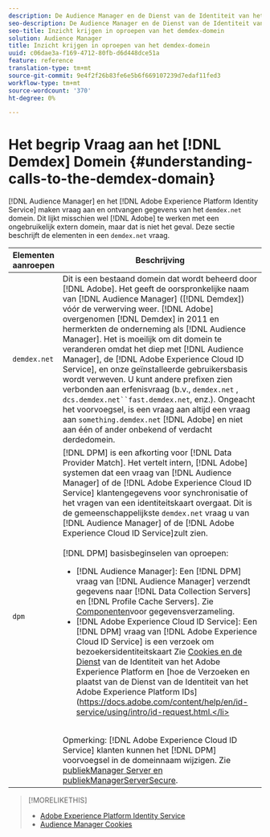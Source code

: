 ```yaml
---
description: De Audience Manager en de Dienst van de Identiteit van het Adobe Experience Platform maken vraag aan en ontvangen gegevens van het domein demdex.net. Dit lijkt misschien alsof Adobe werkt met een ongebruikelijk domein van derden, maar dit is niet het geval. Deze sectie beschrijft de elementen in een vraag demdex.net.
seo-description: De Audience Manager en de Dienst van de Identiteit van het Adobe Experience Platform maken vraag aan en ontvangen gegevens van het domein demdex.net. Dit lijkt misschien alsof Adobe werkt met een ongebruikelijk domein van derden, maar dit is niet het geval. Deze sectie beschrijft de elementen in een vraag demdex.net.
seo-title: Inzicht krijgen in oproepen van het demdex-domein
solution: Audience Manager
title: Inzicht krijgen in oproepen van het demdex-domein
uuid: c06dae3a-f169-4712-80fb-d6d448dce51a
feature: reference
translation-type: tm+mt
source-git-commit: 9e4f2f26b83fe6e5b6f669107239d7edaf11fed3
workflow-type: tm+mt
source-wordcount: '370'
ht-degree: 0%

---
```



# Het begrip Vraag aan het [!DNL Demdex] Domein {#understanding-calls-to-the-demdex-domain}

[!DNL Audience Manager] en het [!DNL Adobe Experience Platform Identity Service] maken vraag aan en ontvangen gegevens van het `demdex.net` domein. Dit lijkt misschien wel [!DNL Adobe] te werken met een ongebruikelijk extern domein, maar dat is niet het geval. Deze sectie beschrijft de elementen in een `demdex.net` vraag.

| Elementen aanroepen | Beschrijving |
|---|---|
| `demdex.net` | Dit is een bestaand domein dat wordt beheerd door [!DNL Adobe]. Het geeft de oorspronkelijke naam van [!DNL Audience Manager] ([!DNL Demdex]) vóór de verwerving weer. [!DNL Adobe] overgenomen [!DNL Demdex] in 2011 en hermerkten de onderneming als [!DNL Audience Manager]. Het is moeilijk om dit domein te veranderen omdat het diep met [!DNL Audience Manager], de [!DNL Adobe Experience Cloud ID Service], en onze geïnstalleerde gebruikersbasis wordt verweven. U kunt andere prefixen zien verbonden aan erfenisvraag (b.v., `demdex.net` , `dcs.demdex.net``fast.demdex.net`, enz.). Ongeacht het voorvoegsel, is een vraag aan altijd een vraag aan `something.demdex.net` [!DNL Adobe] en niet aan één of ander onbekend of verdacht derdedomein. |
| `dpm` | [!DNL DPM] is een afkorting voor [!DNL Data Provider Match]. Het vertelt intern, [!DNL Adobe] systemen dat een vraag van [!DNL Audience Manager] of de [!DNL Adobe Experience Cloud ID Service] klantengegevens voor synchronisatie of het vragen van een identiteitskaart overgaat. Dit is de gemeenschappelijkste `demdex.net` vraag u van [!DNL Audience Manager] of de [!DNL Adobe Experience Cloud ID Service]zult zien. <br><br>[!DNL DPM] basisbeginselen van oproepen: <ul><li>[!DNL Audience Manager]: Een [!DNL DPM] vraag van [!DNL Audience Manager] verzendt gegevens naar [!DNL Data Collection Servers] en [!DNL Profile Cache Servers]. Zie [Componenten](../reference/system-components/components-data-collection.md)voor gegevensverzameling.</li><li>[!DNL Adobe Experience Cloud ID Service]: Een [!DNL DPM] vraag van [!DNL Adobe Experience Cloud ID Service] is een verzoek om bezoekersidentiteitskaart Zie [Cookies en de Dienst](https://docs.adobe.com/content/help/en/id-service/using/intro/cookies.html) van de Identiteit van het Adobe Experience Platform en [hoe de Verzoeken en plaatst van de Dienst van de Identiteit van het Adobe Experience Platform IDs](https://docs.adobe.com/content/help/en/id-service/using/intro/id-request.html.</li></ul><br>Opmerking: [!DNL Adobe Experience Cloud ID Service] klanten kunnen het [!DNL DPM] voorvoegsel in de domeinnaam wijzigen. Zie [publiekManager Server en publiekManagerServerSecure](https://docs.adobe.com/content/help/en/id-service/using/id-service-api/configurations/subdomain-config.html). |

>[!MORELIKETHIS]
>
>* [Adobe Experience Platform Identity Service](https://docs.adobe.com/content/help/en/id-service/using/home.html)
>* [Audience Manager Cookies](https://docs.adobe.com/content/help/en/core-services/interface/ec-cookies/cookies-am.html)

